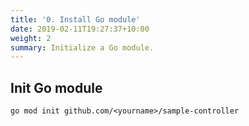 ```yaml
---
title: '0. Install Go module'
date: 2019-02-11T19:27:37+10:00
weight: 2
summary: Initialize a Go module.
---
```


## Init Go module

```
go mod init github.com/<yourname>/sample-controller
```
